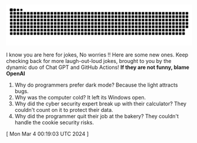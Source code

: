 <picture>
  <source media="(prefers-color-scheme: dark)" srcset="https://raw.githubusercontent.com/platane/platane/output/github-contribution-grid-snake-dark.svg">
  <source media="(prefers-color-scheme: light)" srcset="https://raw.githubusercontent.com/platane/platane/output/github-contribution-grid-snake.svg">
  <img alt="github contribution grid snake animation" src="https://raw.githubusercontent.com/platane/platane/output/github-contribution-grid-snake.svg">
</picture>


I know you are here for jokes, No worries !!
Here are some new ones. Keep checking back for more laugh-out-loud jokes, brought to you by the dynamic duo of Chat GPT and GitHub Actions! __If they are not funny, blame OpenAI__
 
1. Why do programmers prefer dark mode? Because the light attracts bugs.
2. Why was the computer cold? It left its Windows open.
3. Why did the cyber security expert break up with their calculator? They couldn't count on it to protect their data.
4. Why did the programmer quit their job at the bakery? They couldn't handle the cookie security risks.
 
[ 
Mon Mar  4 00:19:03 UTC 2024
 ]
